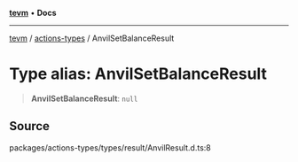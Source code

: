 [**tevm**](../../README.md) • **Docs**

***

[tevm](../../modules.md) / [actions-types](../README.md) / AnvilSetBalanceResult

# Type alias: AnvilSetBalanceResult

> **AnvilSetBalanceResult**: `null`

## Source

packages/actions-types/types/result/AnvilResult.d.ts:8
